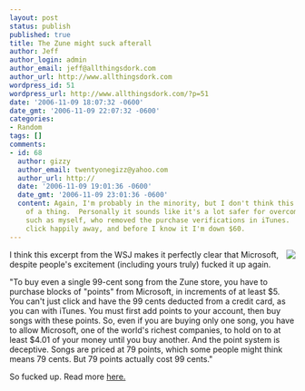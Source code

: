 ```yaml
---
layout: post
status: publish
published: true
title: The Zune might suck afterall
author: Jeff
author_login: admin
author_email: jeff@allthingsdork.com
author_url: http://www.allthingsdork.com
wordpress_id: 51
wordpress_url: http://www.allthingsdork.com/?p=51
date: '2006-11-09 18:07:32 -0600'
date_gmt: '2006-11-09 22:07:32 -0600'
categories:
- Random
tags: []
comments:
- id: 68
  author: gizzy
  author_email: twentyonegizz@yahoo.com
  author_url: http://
  date: '2006-11-09 19:01:36 -0600'
  date_gmt: '2006-11-09 23:01:36 -0600'
  content: Again, I'm probably in the minority, but I don't think this is that bad
    of a thing.  Personally it sounds like it's a lot safer for overcompulsive people
    such as myself, who removed the purchase verifications in iTunes.  I can just
    click happily away, and before I know it I'm down $60.
---
```

<p><img align="right" src="http://www.king5.com/business/stories/M_IMAGE.10da148c523.93.88.fa.d0.c57843c.jpg" />I think this excerpt from the WSJ makes it perfectly clear that Microsoft, despite people's excitement (including yours truly) fucked it up again.</p>
<p>"To buy even a single 99-cent song from the Zune store, you have to purchase blocks of "points" from Microsoft, in increments of at least $5. You can't just click and have the 99 cents deducted from a credit card, as you can with iTunes. You must first add points to your account, then buy songs with these points. So, even if you are buying only one song, you have to allow Microsoft, one of the world's richest companies, to hold on to at least $4.01 of your money until you buy another. And the point system is deceptive. Songs are priced at 79 points, which some people might think means 79 cents. But 79 points actually cost 99 cents."</p>
<p>So fucked up. Read more <a target="_blank" href="http://blogs.forbes.com/digitaldownload/2006/11/zune_stinks.html">here.</a></p>
